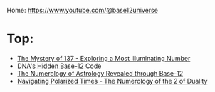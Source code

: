 Home: https://www.youtube.com/@base12universe

# Top:
- [The Mystery of 137 - Exploring a Most Illuminating Number](https://youtu.be/XC8bUOChViY)
- [DNA's Hidden Base-12 Code](https://youtu.be/fdaesZsR9zw)
- [The Numerology of Astrology Revealed through Base-12](https://youtu.be/LKZ1NWO5NkQ)
- [Navigating Polarized Times - The Numerology of the 2 of Duality](https://youtu.be/9xhgIXXlNvQ)
